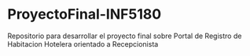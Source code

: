 # ProyectoFinal-INF5180
Repositorio para desarrollar el proyecto final sobre Portal de Registro de Habitacion Hotelera orientado a Recepcionista
